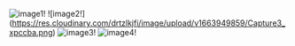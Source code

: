 ![image1!](https://res.cloudinary.com/drtzlkjfi/image/upload/v1663949859/Capture2_npeeoe.png)
![image2!] (https://res.cloudinary.com/drtzlkjfi/image/upload/v1663949859/Capture3_xpccba.png)
![image3!](https://res.cloudinary.com/drtzlkjfi/image/upload/v1663949859/capture4_qwadiv.png)
![image4!](https://res.cloudinary.com/drtzlkjfi/image/upload/v1663949878/capture_5_tnqkiz.png)

